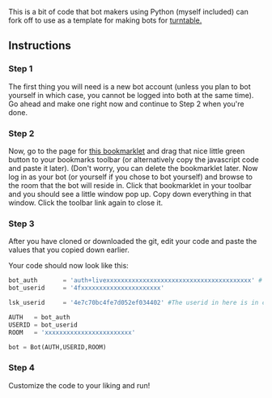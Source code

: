This is a bit of code that bot makers using Python (myself included) can fork off to use as a template for making bots for [turntable.](http://turntable.fm)

## Instructions

### Step 1

The first thing you will need is a new bot account (unless you plan to bot yourself in which case, you cannot be logged into both at the same time). Go ahead and make one right now and continue to Step 2 when you're done.

### Step 2

Now, go to the page for [this bookmarklet](http://alaingilbert.github.com/Turntable-API/bookmarklet.html) and drag that nice little green button to your bookmarks toolbar (or alternatively copy the javascript code and paste it later). (Don't worry, you can delete the bookmarklet later. Now log in as your bot (or yourself if you chose to bot yourself) and browse to the room that the bot will reside in. Click that bookmarklet in your toolbar and you should see a little window pop up. Copy down everything in that window. Click the toolbar link again to close it.

### Step 3

After you have cloned or downloaded the git, edit your code and paste the values that you copied down earlier. 

Your code should now look like this:

```python
bot_auth       = 'auth+livexxxxxxxxxxxxxxxxxxxxxxxxxxxxxxxxxxxxxxxx' # LINE 14
bot_userid     = '4fxxxxxxxxxxxxxxxxxxxxxx'

lsk_userid     = '4e7c70bc4fe7d052ef034402' #The userid in here is in control of the bot. Rename the variable name if you wish.

AUTH   = bot_auth
USERID = bot_userid
ROOM   = 'xxxxxxxxxxxxxxxxxxxxxxxx'

bot = Bot(AUTH,USERID,ROOM)
```

### Step 4

Customize the code to your liking and run!